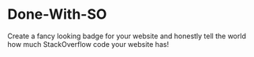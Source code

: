 # Done-With-SO
Create a fancy looking badge for your website and honestly tell the world how much StackOverflow code your website has!
